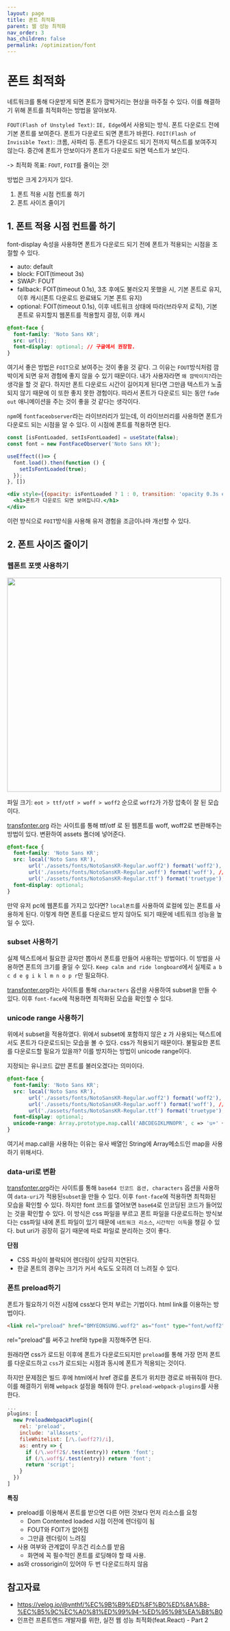 ```yaml
---
layout: page
title: 폰트 최적화
parent: 웹 성능 최적화
nav_order: 3
has_children: false
permalink: /optimization/font
---
```


# 폰트 최적화
네트워크를 통해 다운받게 되면 폰트가 깜박거리는 현상을 마주칠 수 있다. 이를 해결하기 위해 폰트를 최적화하는 방법을 알아보자.

`FOUT(Flash of Unstyled Text)`: `IE, Edge`에서 사용되는 방식. 폰트 다운로드 전에 기본 폰트를 보여준다. 폰트가 다운로드 되면 폰트가 바뀐다.
`FOIT(Flash of Invisible Text)`: 크롬, 사파리 등. 폰트가 다운로드 되기 전까지 텍스트를 보여주지 않는다. 중간에 폰트가 안보이다가 폰트가 다운로드 되면 텍스트가 보인다.

-> 최적화 목표: `FOUT`, `FOIT`를 줄이는 것!

방법은 크게 2가지가 있다.
1. 폰트 적용 시점 컨트롤 하기
2. 폰트 사이즈 줄이기

## 1. 폰트 적용 시점 컨트롤 하기
font-display 속성을 사용하면 폰트가 다운로드 되기 전에 폰트가 적용되는 시점을 조절할 수 있다.

- auto: default
- block: FOIT(timeout 3s)
- SWAP: FOUT
- fallback: FOIT(timeout 0.1s), 3초 후에도 불러오지 못했을 시, 기본 폰트로 유지, 이후 캐시(폰트 다운로드 완료돼도 기본 폰트 유지)
- optional: FOIT(timeout 0.1s), 이후 네트워크 상태에 따라(브라우저 로직), 기본 폰트로 유지할지 웹폰트를 적용할지 결정, 이후 캐시

```css
@font-face {
  font-family: 'Noto Sans KR';
  src: url();
  font-display: optional; // 구글에서 권장함.
}
```

여기서 좋은 방법은 `FOIT`으로 보여주는 것이 좋을 것 같다. 그 이유는 `FOUT`방식처럼 깜박이게 되면 유저 경험에 좋지 않을 수 있기 때문이다. 내가 사용자라면 `왜 깜박이지?`라는 생각을 할 것 같다. 하지만 폰트 다운로드 시간이 길어지게 된다면 그만큼 텍스트가 노출되지 않기 때문에 이 또한 좋지 못한 경험이다. 따라서 폰트가 다운로드 되는 동안 `fade out` 애니메이션을 주는 것이 좋을 것 같다는 생각이다.

`npm`에 `fontfaceobserver`라는 라이브러리가 있는데, 이 라이브러리를 사용하면 폰트가 다운로드 되는 시점을 알 수 있다. 이 시점에 폰트를 적용하면 된다.

```js
const [isFontLoaded, setIsFontLoaded] = useState(false);
const font = new FontFaceObserver('Noto Sans KR');

useEffect(()=> {
  font.load().then(function () {
    setIsFontLoaded(true);
  });
}, [])
```

```jsx
<div style={{opacity: isFontLoaded ? 1 : 0, transition: 'opacity 0.3s ease'}}>
  <h1>폰트가 다운로드 되면 보여집니다.</h1>
</div>
```
이런 방식으로 `FOIT`방식을 사용해 유저 경험을 조금이나마 개선할 수 있다.

## 2. 폰트 사이즈 줄이기

### 웹폰트 포맷 사용하기
<img src="https://user-images.githubusercontent.com/62797441/209679589-afdb5767-42cf-4437-bb3b-d0b37ac770f8.png" width='500' />

파일 크기: `eot > ttf/otf > woff > woff2` 순으로 `woff2`가 가장 압축이 잘 된 모습이다.

<a href="https://transfonter.org">transfonter.org</a> 라는 사이트를 통해 ttf/otf 로 된 웹폰트를 woff, woff2로 변환해주는 방법이 있다. 변환하여 assets 폴더에 넣어준다.

```css
@font-face {
  font-family: 'Noto Sans KR';
  src: local('Noto Sans KR'),
       url('./assets/fonts/NotoSansKR-Regular.woff2') format('woff2'),
       url('./assets/fonts/NotoSansKR-Regular.woff') format('woff'), // woff2를 지원하지 않는 브라우저를 위해 woff, ttf를 추가해준다.
       url('./assets/fonts/NotoSansKR-Regular.ttf') format('truetype');
  font-display: optional;
}
```

만약 유저 pc에 웹폰트를 가지고 있다면? `local폰트`를 사용하여 로컬에 있는 폰트를 사용하게 된다. 이렇게 하면 폰트를 다운로드 받지 않아도 되기 때문에 네트워크 성능을 높일 수 있다.

### subset 사용하기
실제 텍스트에서 필요한 글자만 뽑아서 폰트를 만들어 사용하는 방법이다. 이 방법을 사용하면 폰트의 크기를 줄일 수 있다.
`Keep calm and ride longboard`에서 실제로 `a b c d e g i k l m n o p r`만 필요하다.

<a href="https://transfonter.org">transfonter.org</a>라는 사이트를 통해 `characters` 옵션을 사용하여 subset을 만들 수 있다. 이후 `font-face`에 적용하면 최적화된 모습을 확인할 수 있다.

### unicode range 사용하기
위에서 subset을 적용하였다. 위에서 subset에 포함하지 않은 z 가 사용되는 텍스트에서도 폰트가 다운로드되는 모습을 볼 수 있다. css가 적용되기 때문이다. 불필요한 폰트를 다운로드할 필요가 있을까? 이를 방지하는 방법이 unicode range이다.

지정되는 유니코드 값만 폰트를 불러오겠다는 의미이다.

```css
@font-face {
  font-family: 'Noto Sans KR';
  src: local('Noto Sans KR'),
       url('./assets/fonts/NotoSansKR-Regular.woff2') format('woff2'),
       url('./assets/fonts/NotoSansKR-Regular.woff') format('woff'), // woff2를 지원하지 않는 브라우저를 위해 woff, ttf를 추가해준다.
       url('./assets/fonts/NotoSansKR-Regular.ttf') format('truetype');
  font-display: optional;
  unicode-range: Array.prototype.map.call('ABCDEGIKLMNOPR', c => 'u+' + ('0000' + c.charCodeAt(0).toString(16)).slice(-4)).join(', ');
}
```
여기서 map.call을 사용하는 이유는 유사 배열인 String에 Array메소드인 map을 사용하기 위해서다.

### data-uri로 변환
<a href="https://transfonter.org">transfonter.org</a>라는 사이트를 통해 `base64 인코드 옵션, characters` 옵션을 사용하여 `data-uri`가 적용된`subset`을 만들 수 있다. 이후 `font-face`에 적용하면 최적화된 모습을 확인할 수 있다. 하지만 font 코드를 열어보면 `base64`로 인코딩된 코드가 들어있는 것을 확인할 수 있다. 이 방식은 css 파일을 부르고 폰트 파일을 다운로드하는 방식보다는 css파일 내에 폰트 파일이 있기 때문에 `네트워크 리소스`, `시간적인 이득`을 챙길 수 있다. but uri가 굉장히 길기 때문에 따로 파일로 분리하는 것이 좋다.

**단점**
- CSS 파싱이 블락되어 렌더링이 상당히 지연된다.
- 한글 폰트의 경우는 크기가 커서 속도도 오히려 더 느려질 수 있다.

### 폰트 preload하기
폰트가 필요하기 이전 시점에 css보다 먼저 부르는 기법이다. html link를 이용하는 방법이다.

```html
<link rel="preload" href="BMYEONSUNG.woff2" as="font" type="font/woff2" crossorigin>
```
rel="preload"를 써주고 href와 type을 지정해주면 된다.

원래라면 css가 로드된 이후에 폰트가 다운로드되지만 `preload`를 통해 가장 먼저 폰트를 다운로드하고 `css`가 로드되는 시점과 동시에 폰트가 적용되는 것이다.

하지만 문제점은 빌드 후에 html에서 href 경로를 폰트가 위치한 경로로 바꿔줘야 한다. 이를 해결하기 위해 `webpack` 설정을 해줘야 한다. `preload-webpack-plugins`를 사용한다.
``` js
...
plugins: [
  new PreloadWebpackPlugin({
    rel: 'preload',
    include: 'allAssets',
    fileWhitelist: [/\.(woff2?)/i],
    as: entry => {
      if (/\.woff2$/.test(entry)) return 'font';
      if (/\.woff$/.test(entry)) return 'font';
      return 'script';
    }
  })
]
```

**특징**
- preload를 이용해서 폰트를 받으면 다른 어떤 것보다 먼저 리소스를 요청
  - Dom Contented loaded 시점 이전에 렌더링이 됨
  - FOUT와 FOIT가 없어짐
  - 그만큼 렌더링이 느려짐
- 사용 여부와 관계없이 무조건 리소스를 받음
  - 화면에 꼭 필수적인 폰트를 로딩해야 할 때 사용.
- as와 crossorigin이 있어야 두 번 다운로드하지 않음

## 참고자료
- https://velog.io/@vnthf/%EC%9B%B9%ED%8F%B0%ED%8A%B8-%EC%B5%9C%EC%A0%81%ED%99%94-%ED%95%98%EA%B8%B0
- 인프런 프론트엔드 개발자를 위한, 실전 웹 성능 최적화(feat.React) - Part 2
